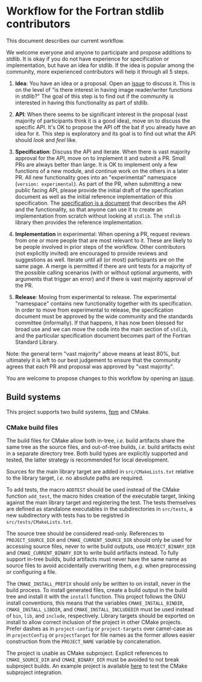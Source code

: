 # Workflow for the Fortran stdlib contributors

This document describes our current workflow.

We welcome everyone and anyone to participate and propose additions to stdlib.
It is okay if you do not have experience for specification or implementation,
but have an idea for stdlib. If the idea is popular among the community, more
experienced contributors will help it through all 5 steps.


1. **Idea**: You have an idea or a proposal. Open an
   [issue](https://github.com/fortran-lang/stdlib/issues) to discuss it. This
   is on the level of "is there interest in having image reader/writer
   functions in stdlib?" The goal of this step is to find out if the community
   is interested in having this functionality as part of stdlib.

2. **API**: When there seems to be significant interest in the proposal (vast
   majority of participants think it is a good idea), move on to discuss the
   specific API. It's OK to propose the API off the bat if you already have an
   idea for it. This step is exploratory and its goal is to find out what the
   API should *look* and *feel* like.

3. **Specification**: Discuss the API and iterate. When there is vast majority
   approval for the API, move on to implement it and submit a PR. Small PRs are
   always better than large.  It is OK to implement only a few functions of a
   new module, and continue work on the others in a later PR. All new
   functionality goes into an "experimental" namespace
   (`version: experimental`). As part of the PR, when submitting a new
   public facing API, please provide the initial draft of the specification
   document as well as the initial reference implementation of this
   specification.  The
   [specification is a document](https://stdlib.fortran-lang.org/page/specs/index.html)
   that describes the API and
   the functionality, so that anyone can use it to create an implementation
   from scratch without looking at `stdlib`. The `stdlib` library then provides
   the reference implementation.

4. **Implementation** in experimental: When opening a PR, request reviews from
   one or more people that are most relevant to it. These are likely to be
   people involved in prior steps of the workflow. Other contributors (not
   explicitly invited) are encouraged to provide reviews and suggestions as
   well. Iterate until all (or most) participants are on the same page.
   A merge is permitted if there are unit tests for a majority of the possible
   calling scenarios (with or without optional arguments, with arguments that
   trigger an error) and if there is vast majority approval of the PR.

5. **Release**: Moving from experimental to release. The experimental
   "namespace" contains new functionality together with its specification. In
   order to move from experimental to release, the specification document must
   be approved by the wide community and the standards committee (informally).
   If that happens, it has now been blessed for broad use and we can move the
   code into the main section of `stdlib`, and the particular specification
   document becomes part of the Fortran Standard Library.


Note: the general term "vast majority" above means at least 80%, but ultimately
it is left to our best judgement to ensure that the community agrees that each
PR and proposal was approved by "vast majority".

You are welcome to propose changes to this workflow by opening an
[issue](https://github.com/fortran-lang/stdlib/issues).


## Build systems

This project supports two build systems,
[fpm](https://github.com/fortran-lang/fpm) and CMake.

### CMake build files

The build files for CMake allow both in-tree, *i.e.* build artifacts share
the same tree as the source files, and out-of-tree builds, *i.e.* build artifacts
exist in a separate directory tree.
Both build types are explicitly supported and tested, the latter strategy
is recommended for local development.

Sources for the main library target are added in ``src/CMakeLists.txt``
relative to the library target, *i.e.* no absolute paths are required.

To add tests, the macro ``ADDTEST`` should be used instead of the CMake function
``add_test``, the macro hides creation of the executable target, linking against the 
main library target and registering the test.
The tests themselves are defined as standalone executables in the subdirectories
in ``src/tests``, a new subdirectory with tests has to be registred in
``src/tests/CMakeLists.txt``.

The source tree should be considered read-only. References to ``PROJECT_SOURCE_DIR``
and ``CMAKE_CURRENT_SOURCE_DIR`` should only be used for accessing source files,
never to write build outputs, use ``PROJECT_BINARY_DIR`` and ``CMAKE_CURRENT_BINARY_DIR``
to write build artifacts instead.
To fully support in-tree builds, build artifacts must never have the same name as
source files to avoid accidentally overwriting them, *e.g.* when preprocessing or
configuring a file.

The ``CMAKE_INSTALL_PREFIX`` should only be written to on install, never in the build
process. To install generated files, create a build output in the build tree and
install it with the ``install`` function.
This project follows the GNU install conventions, this means that the variables
``CMAKE_INSTALL_BINDIR``, ``CMAKE_INSTALL_LIBDIR``, and ``CMAKE_INSTALL_INCLUDEDIR``
must be used instead of ``bin``, ``lib``, and ``include``, respectively.
Library targets should be exported on install to allow correct inclusion of the
project in other CMake projects.
Prefer dashes as in ``project-config`` or ``project-targets`` over camel-case as in
``projectConfig`` or ``projectTarget`` for file names as the former allows easier
construction from the ``PROJECT_NAME`` variable by concatenation.

The project is usable as CMake subproject. Explicit references to
``CMAKE_SOURCE_DIR`` and ``CMAKE_BINARY_DIR`` must be avoided to not
break subproject builds.
An example project is available [here](https://github.com/fortran-lang/stdlib-cmake-example)
to test the CMake subproject integration.
